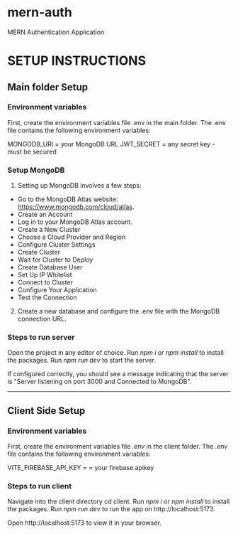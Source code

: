 # mern-auth
MERN Authentication Application

# SETUP INSTRUCTIONS 

## Main folder Setup 

### Environment variables 

First, create the environment variables file .env in the main folder. The .env file contains the following environment variables:

MONGODB_URI = your MongoDB URL 
JWT_SECRET = any secret key - must be secured

### Setup MongoDB
1. Setting up MongoDB involves a few steps:
* Go to the MongoDB Atlas website: https://www.mongodb.com/cloud/atlas.
* Create an Account
* Log in to your MongoDB Atlas account.
* Create a New Cluster
* Choose a Cloud Provider and Region
* Configure Cluster Settings
* Create Cluster
* Wait for Cluster to Deploy
* Create Database User
* Set Up IP Whitelist
* Connect to Cluster
* Configure Your Application
* Test the Connection
2. Create a new database and configure the .env file with the MongoDB connection URL.

### Steps to run server 
Open the project in any editor of choice. 
Run *npm i* or *npm install* to install the packages. 
Run *npm run dev* to start the server. 

If configured correctly, you should see a message indicating that the server is "Server listening on port 3000 and Connected to MongoDB".

---

## Client Side Setup 

### Environment variables 

First, create the environment variables file *.env* in the client folder. The *.env* file contains the following environment variables:

VITE_FIREBASE_API_KEY = = your firebase apikey

### Steps to run client 
Navigate into the client directory cd client. 
Run *npm i* or *npm install* to install the packages. 
Run *npm run dev* to run the app on http://localhost:5173. 

Open http://localhost:5173 to view it in your browser.



